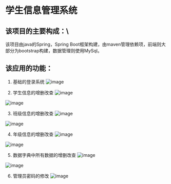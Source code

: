 # 学生信息管理系统
## 该项目的主要构成：\
该项目由java的Spring，Spring Boot框架构建，由maven管理依赖项，前端则大部分为bootstrap构建，数据管理则使用MySql。

## 该应用的功能：
1. 基础的登录系统
![image](https://user-images.githubusercontent.com/48896152/146347337-e0f4ac91-ee38-49d4-9b93-6a06f6f54ed5.png)

2. 学生信息的增删改查
![image](https://user-images.githubusercontent.com/48896152/146347538-a3048d0e-6a92-4863-9ec1-cddc0575ec7b.png)

![image](https://user-images.githubusercontent.com/48896152/146347482-e4b4da2f-30a4-49c8-97cd-d28b1f62e527.png)

3. 班级信息的增删改查
![image](https://user-images.githubusercontent.com/48896152/146347599-2cfd20b9-a593-4cfd-b303-1363bd12d452.png)

![image](https://user-images.githubusercontent.com/48896152/146347651-2e6fc331-7e8a-4bea-bc2d-db0accdcb796.png)

4. 年级信息的增删改查
![image](https://user-images.githubusercontent.com/48896152/146347695-6c5c7ffd-699c-4ace-89d5-97965b2d63c4.png)

![image](https://user-images.githubusercontent.com/48896152/146347734-1acb99f4-8196-46a8-92ea-4e5b18ca694c.png)

5. 数据字典中所有数据的增删改查
![image](https://user-images.githubusercontent.com/48896152/146348897-b4c4e374-5052-42c3-92ba-99dcfd160663.png)

![image](https://user-images.githubusercontent.com/48896152/146348918-e14edf01-e03a-4806-92c3-f81ecc11dc55.png)

6. 管理员密码的修改
![image](https://user-images.githubusercontent.com/48896152/146348985-b1d85a62-8d78-4d09-87b0-99d8fffa910d.png)
